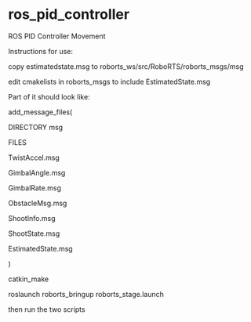 # ros_pid_controller
ROS PID Controller Movement

Instructions for use:

copy estimatedstate.msg to roborts_ws/src/RoboRTS/roborts_msgs/msg

edit cmakelists in roborts_msgs to include EstimatedState.msg

Part of it should look like:

add_message_files(

  DIRECTORY msg
  
  FILES
  
  TwistAccel.msg
  
  GimbalAngle.msg
  
  GimbalRate.msg
  
  ObstacleMsg.msg
  
  ShootInfo.msg
  
  ShootState.msg
  
  EstimatedState.msg
  
)

catkin_make

roslaunch roborts_bringup roborts_stage.launch

then run the two scripts
